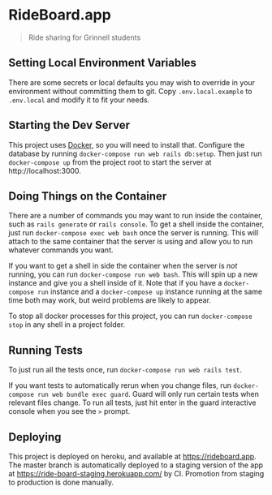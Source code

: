 # RideBoard.app

> Ride sharing for Grinnell students

## Setting Local Environment Variables

There are some secrets or local defaults you may wish to override in your
environment without committing them to git. Copy `.env.local.example` to
`.env.local` and modify it to fit your needs.

## Starting the Dev Server

This project uses [Docker](https://www.docker.com/products/docker-desktop),
so you will need to install that. Configure the database by running
`docker-compose run web rails db:setup`. Then just run `docker-compose up`
from the project root to start the server at http://localhost:3000.

## Doing Things on the Container

There are a number of commands you may want to run inside the container, such
as `rails generate` or `rails console`. To get a shell inside the container,
just run `docker-compose exec web bash` once the server is running. This will
attach to the same container that the server is using and allow you to run
whatever commands you want.

If you want to get a shell in side the container when the server is *not* running, you can run `docker-compose run web bash`.
This will spin up a new instance and give you a shell inside of it.
Note that if you have a `docker-compose run` instance and a `docker-compose up` instance running at the same time both may work, but weird problems are likely to appear.

To stop all docker processes for this project, you can run `docker-compose stop` in any shell in a project folder.

## Running Tests

To just run all the tests once, run `docker-compose run web rails test`.

If you want tests to automatically rerun when you change files, run
`docker-compose run web bundle exec guard`. Guard will only run certain
tests when relevant files change. To run all tests, just hit enter in the
guard interactive console when you see the `>` prompt.

## Deploying

This project is deployed on heroku, and available at https://rideboard.app.
The master branch is automatically deployed to a staging version of the app
at https://ride-board-staging.herokuapp.com/ by CI. Promotion from staging to
production is done manually.
